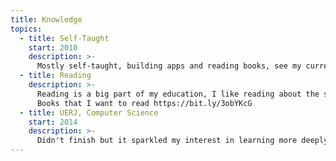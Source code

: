 ```yaml
---
title: Knowledge
topics:
  - title: Self-Taught 
    start: 2010
    description: >-
      Mostly self-taught, building apps and reading books, see my current study plan here https://bit.ly/36G7BMG
  - title: Reading
    description: >-
      Reading is a big part of my education, I like reading about the scientifity method being apply to other fields 
      Books that I want to read https://bit.ly/3obYKcG
  - title: UERJ, Computer Science 
    start: 2014
    description: >-
      Didn't finish but it sparkled my interest in learning more deeply about computers, Assembly code, parsers etc..
---
```

